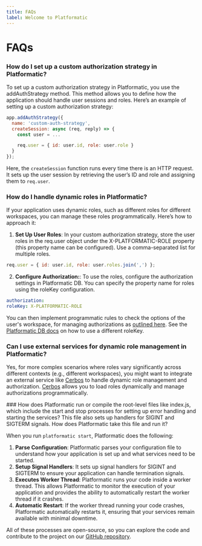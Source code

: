 ```yaml
---
title: FAQs
label: Welcome to Platformatic
---
```


# FAQs

### How do I set up a custom authorization strategy in Platformatic?
To set up a custom authorization strategy in Platformatic, you use the addAuthStrategy method. This method allows you to define how the application should handle user sessions and roles. Here’s an example of setting up a custom authorization strategy:

```js
app.addAuthStrategy({
  name: 'custom-auth-strategy',
  createSession: async (req, reply) => {
    const user = ...

    req.user = { id: user.id, role: user.role }
  }
});
```
Here, the `createSession` function runs every time there is an HTTP request. It sets up the user session by retrieving the user’s ID and role and assigning them to `req.user`.

### How do I handle dynamic roles in Platformatic?
If your application uses dynamic roles, such as different roles for different workspaces, you can manage these roles programmatically. Here’s how to approach it:

   1. **Set Up User Roles**: In your custom authorization strategy, store the user roles in the req.user object under the X-PLATFORMATIC-ROLE property (this property name can be configured). Use a comma-separated list for multiple roles.

   ```js
   req.user = { id: user.id, role: user.roles.join(',') };
   ```

   2. **Configure Authorization:**: To use the roles, configure the authorization settings in Platformatic DB. You can specify the property name for roles using the roleKey configuration.

   ```yml
   authorization:
   roleKey: X-PLATFORMATIC-ROLE
   ```
   You can then implement programmatic rules to check the options of the user's workspace, for managing authorizations as [outlined here](https://www.cerbos.dev/blog/supercharging-your-policy-rules-with-self-service-custom-roles). See the [Platformatic DB docs](https://docs.platformatic.dev/docs/db/configuration/#authorization) on how to use a different roleKey.

### Can I use external services for dynamic role management in Platformatic?
Yes, for more complex scenarios where roles vary significantly across different contexts (e.g., different workspaces), you might want to integrate an external service like [Cerbos](https://github.com/platformatic/fastify-cerbos) to handle dynamic role management and authorization. [Cerbos](https://github.com/platformatic/fastify-cerbos) allows you to load roles dynamically and manage authorizations programmatically. 

### How does Platformatic run or compile the root-level files like index.js, which include the start and stop processes for setting up error handling and starting the services? This file also sets up handlers for SIGINT and SIGTERM signals. How does Platformatic take this file and run it?

When you run `platformatic start`, Platformatic does the following: 

1.	**Parse Configuration**: Platformatic parses your configuration file to understand how your application is set up and what services need to be started.
2.	**Setup Signal Handlers**: It sets up signal handlers for SIGINT and SIGTERM to ensure your application can handle termination signals.
3.	**Executes Worker Thread**: Platformatic runs your code inside a worker thread. This allows Platformatic to monitor the execution of your application and provides the ability to automatically restart the worker thread if it crashes.
4.	**Automatic Restart**: If the worker thread running your code crashes, Platformatic automatically restarts it, ensuring that your services remain available with minimal downtime.

All of these processes are open-source, so you can explore the code and contribute to the project on our [GitHub repository](https://github.com/platformatic/platformatic).